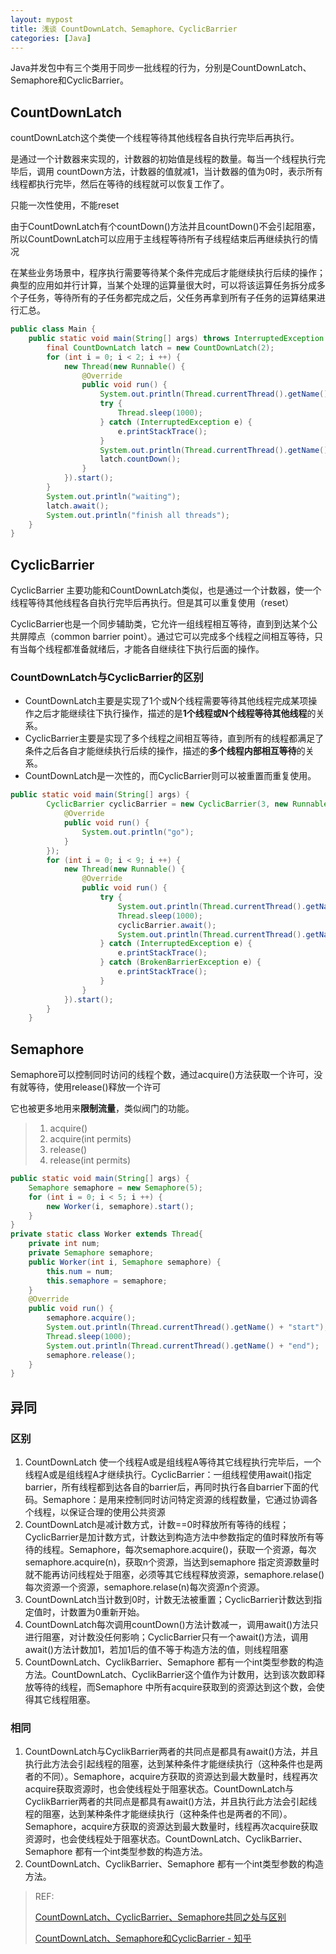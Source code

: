 ```yaml
---
layout: mypost
title: 浅谈 CountDownLatch、Semaphore、CyclicBarrier
categories: [Java]
---
```




Java并发包中有三个类用于同步一批线程的行为，分别是CountDownLatch、Semaphore和CyclicBarrier。

## CountDownLatch

countDownLatch这个类使一个线程等待其他线程各自执行完毕后再执行。 

是通过一个计数器来实现的，计数器的初始值是线程的数量。每当一个线程执行完毕后，调用 countDown方法，计数器的值就减1，当计数器的值为0时，表示所有线程都执行完毕，然后在等待的线程就可以恢复工作了。 

只能一次性使用，不能reset

由于CountDownLatch有个countDown()方法并且countDown()不会引起阻塞，所以CountDownLatch可以应用于主线程等待所有子线程结束后再继续执行的情况

在某些业务场景中，程序执行需要等待某个条件完成后才能继续执行后续的操作；典型的应用如并行计算，当某个处理的运算量很大时，可以将该运算任务拆分成多个子任务，等待所有的子任务都完成之后，父任务再拿到所有子任务的运算结果进行汇总。

```java
public class Main {
    public static void main(String[] args) throws InterruptedException {
        final CountDownLatch latch = new CountDownLatch(2);
        for (int i = 0; i < 2; i ++) {
            new Thread(new Runnable() {
                @Override
                public void run() {
                    System.out.println(Thread.currentThread().getName() + "start");
                    try {
                        Thread.sleep(1000);
                    } catch (InterruptedException e) {
                        e.printStackTrace();
                    }
                    System.out.println(Thread.currentThread().getName() + "end");
                    latch.countDown();
                }
            }).start();
        }
        System.out.println("waiting");
        latch.await();
        System.out.println("finish all threads");
    }
}
```

## CyclicBarrier

CyclicBarrier 主要功能和CountDownLatch类似，也是通过一个计数器，使一个线程等待其他线程各自执行完毕后再执行。但是其可以重复使用（reset）

CyclicBarrier也是一个同步辅助类，它允许一组线程相互等待，直到到达某个公共屏障点（common barrier point）。通过它可以完成多个线程之间相互等待，只有当每个线程都准备就绪后，才能各自继续往下执行后面的操作。

### CountDownLatch与CyclicBarrier的区别

- CountDownLatch主要是实现了1个或N个线程需要等待其他线程完成某项操作之后才能继续往下执行操作，描述的是**1个线程或N个线程等待其他线程**的关系。
- CyclicBarrier主要是实现了多个线程之间相互等待，直到所有的线程都满足了条件之后各自才能继续执行后续的操作，描述的**多个线程内部相互等待**的关系。
- CountDownLatch是一次性的，而CyclicBarrier则可以被重置而重复使用。

```java
public static void main(String[] args) {
        CyclicBarrier cyclicBarrier = new CyclicBarrier(3, new Runnable() {
            @Override
            public void run() {
                System.out.println("go");
            }
        });
        for (int i = 0; i < 9; i ++) {
            new Thread(new Runnable() {
                @Override
                public void run() {
                    try {
                        System.out.println(Thread.currentThread().getName() + "start");
                        Thread.sleep(1000);
                        cyclicBarrier.await();
                        System.out.println(Thread.currentThread().getName() + "end");
                    } catch (InterruptedException e) {
                        e.printStackTrace();
                    } catch (BrokenBarrierException e) {
                        e.printStackTrace();
                    }
                }
            }).start();
        }
    }
```

## Semaphore

Semaphore可以控制同时访问的线程个数，通过acquire()方法获取一个许可，没有就等待，使用release()释放一个许可

它也被更多地用来**限制流量**，类似阀门的功能。

> 1. acquire()
> 2. acquire(int permits)
> 3. release()
> 4. release(int permits)

```java
public static void main(String[] args) {
    Semaphore semaphore = new Semaphore(5);
    for (int i = 0; i < 5; i ++) {
        new Worker(i, semaphore).start();
    }
}
private static class Worker extends Thread{
    private int num;
    private Semaphore semaphore;
    public Worker(int i, Semaphore semaphore) {
        this.num = num;
        this.semaphore = semaphore;
    }
    @Override
    public void run() {
        semaphore.acquire();
        System.out.println(Thread.currentThread().getName() + "start");
        Thread.sleep(1000);
        System.out.println(Thread.currentThread().getName() + "end");
        semaphore.release();
    }
}
```

## 异同

### 区别

1. CountDownLatch 使一个线程A或是组线程A等待其它线程执行完毕后，一个线程A或是组线程A才继续执行。CyclicBarrier：一组线程使用await()指定barrier，所有线程都到达各自的barrier后，再同时执行各自barrier下面的代码。Semaphore：是用来控制同时访问特定资源的线程数量，它通过协调各个线程，以保证合理的使用公共资源
2. CountDownLatch是减计数方式，计数==0时释放所有等待的线程；CyclicBarrier是加计数方式，计数达到构造方法中参数指定的值时释放所有等待的线程。Semaphore，每次semaphore.acquire()，获取一个资源，每次semaphore.acquire(n)，获取n个资源，当达到semaphore 指定资源数量时就不能再访问线程处于阻塞，必须等其它线程释放资源，semaphore.relase()每次资源一个资源，semaphore.relase(n)每次资源n个资源。
3. CountDownLatch当计数到0时，计数无法被重置；CyclicBarrier计数达到指定值时，计数置为0重新开始。
4. CountDownLatch每次调用countDown()方法计数减一，调用await()方法只进行阻塞，对计数没任何影响；CyclicBarrier只有一个await()方法，调用await()方法计数加1，若加1后的值不等于构造方法的值，则线程阻塞
5. CountDownLatch、CyclikBarrier、Semaphore 都有一个int类型参数的构造方法。CountDownLatch、CyclikBarrier这个值作为计数用，达到该次数即释放等待的线程，而Semaphore 中所有acquire获取到的资源达到这个数，会使得其它线程阻塞。

### 相同

1. CountDownLatch与CyclikBarrier两者的共同点是都具有await()方法，并且执行此方法会引起线程的阻塞，达到某种条件才能继续执行（这种条件也是两者的不同）。Semaphore，acquire方获取的资源达到最大数量时，线程再次acquire获取资源时，也会使线程处于阻塞状态。CountDownLatch与CyclikBarrier两者的共同点是都具有await()方法，并且执行此方法会引起线程的阻塞，达到某种条件才能继续执行（这种条件也是两者的不同）。Semaphore，acquire方获取的资源达到最大数量时，线程再次acquire获取资源时，也会使线程处于阻塞状态。CountDownLatch、CyclikBarrier、Semaphore 都有一个int类型参数的构造方法。
2. CountDownLatch、CyclikBarrier、Semaphore 都有一个int类型参数的构造方法。

> REF: 
>
> [CountDownLatch、CyclicBarrier、Semaphore共同之处与区别](https://blog.csdn.net/jackyechina/article/details/52931453)
>
> [CountDownLatch、Semaphore和CyclicBarrier - 知乎](https://zhuanlan.zhihu.com/p/133076404)

